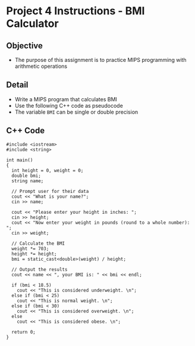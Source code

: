 # Project 4 Instructions - BMI Calculator

## Objective
* The purpose of this assignment is to practice MIPS programming with arithmetic operations

## Detail
* Write a MIPS program that calculates BMI
* Use the following C++ code as pseudocode
* The variable `BMI` can be single or double precision

## C++ Code
```
#include <iostream>
#include <string>

int main()
{
  int height = 0, weight = 0;
  double bmi;
  string name;
  
  // Prompt user for their data
  cout << "What is your name?";
  cin >> name;
  
  cout << "Please enter your height in inches: ";
  cin >> height;
  cout << "Now enter your weight in pounds (round to a whole number): ";
  cin >> weight;
  
  // Calculate the BMI
  weight *= 703;
  height *= height;
  bmi = static_cast<double>(weight) / height;
  
  // Output the results
  cout << name << ", your BMI is: " << bmi << endl;
  
  if (bmi < 18.5)
    cout << "This is considered underweight. \n";
  else if (bmi < 25)
    cout << "This is normal weight. \n";
  else if (bmi < 30)
    cout << "This is considered overweight. \n";
  else
    cout << "This is considered obese. \n";
  
  return 0;
}
```
